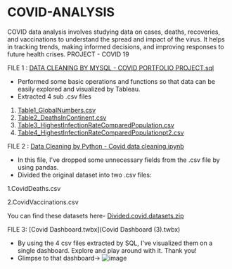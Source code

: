 # COVID-ANALYSIS
COVID data analysis involves studying data on cases, deaths, recoveries, and vaccinations to understand the spread and impact of the virus. It helps in tracking trends, making informed decisions, and improving responses to future health crises.
PROJECT - COVID 19

FILE 1 : [DATA CLEANING BY MYSQL - COVID PORTFOLIO PROJECT.sql](http://github.com/Aaayushi-as/COVID-ANALYSIS/blob/main/COVID%20PORTFOLIO%20PROJECT.sql)
* Performed some basic operations and functions so that data can be easily explored and visualized by Tableau.
* Extracted 4 sub .csv files
  
1. [Table1_GlobalNumbers.csv](Table1_GlobalNumbers.csv)
2. [Table2_DeathsInContinent.csv](Table2_DeathsInContinent.csv)
3. [Table3_HighestInfectionRateComparedPopulation.csv](Table3_HighestInfectionRateComparedPopulation.csv)
4. [Table4_HighestInfectionRateComparedPopulationpt2.csv](Table4_HighestInfectionRateComparedPopulationpt2.csv)

FILE 2 : [Data Cleaning by Python - Covid data cleaning.ipynb](Covid-data-cleaning.ipynb)
* In this file, I've dropped some unnecessary fields from the .csv file by using pandas.
* Divided the original dataset into two .csv files:
  
1.CovidDeaths.csv

2.CovidVaccinations.csv

You can find these datasets here- [Divided.covid.datasets.zip](Divided.covid.datasets.zip)

FILE 3: [Covid Dashboard.twbx](Covid Dashboard (3).twbx)
* By using the 4 csv files extracted by SQL, I've visualized them on a single dashboard. Explore and play around with it. Thank you!
* Glimpse to that dashboard->
  ![image](https://github.com/user-attachments/assets/f9a88943-f535-4677-9f9f-6ff69e98b700)




